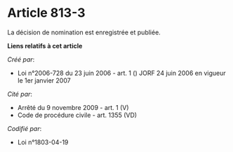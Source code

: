 # Article 813-3

La décision de nomination est enregistrée et publiée.

**Liens relatifs à cet article**

_Créé par_:

  - Loi n°2006-728 du 23 juin 2006 - art. 1 () JORF 24 juin 2006 en vigueur le 1er janvier 2007

_Cité par_:

  - Arrêté du 9 novembre 2009 - art. 1 (V)
  - Code de procédure civile - art. 1355 (VD)

_Codifié par_:

  - Loi n°1803-04-19
